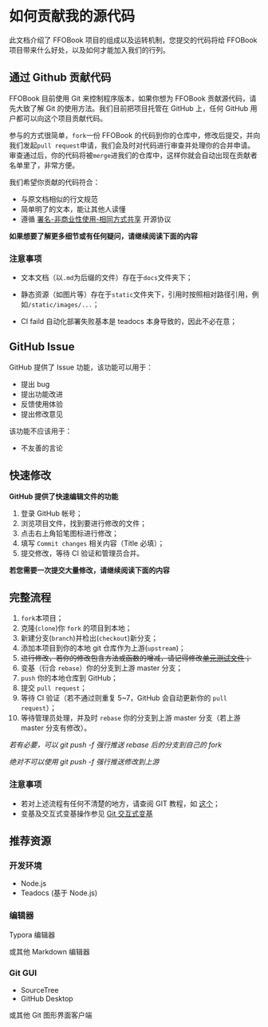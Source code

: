 # 如何贡献我的源代码

此文档介绍了 FFOBook 项目的组成以及运转机制，您提交的代码将给 FFOBook 项目带来什么好处，以及如何才能加入我们的行列。

## 通过 Github 贡献代码

FFOBook 目前使用 Git 来控制程序版本，如果你想为 FFOBook 贡献源代码，请先大致了解 Git 的使用方法。我们目前把项目托管在 GitHub 上，任何 GitHub 用户都可以向这个项目贡献代码。

参与的方式很简单，`fork`一份 FFOBook 的代码到你的仓库中，修改后提交，并向我们发起`pull request`申请，我们会及时对代码进行审查并处理你的合并申请。审查通过后，你的代码将被`merge`进我们的仓库中，这样你就会自动出现在贡献者名单里了，非常方便。

我们希望你贡献的代码符合：

- 与原文档相似的行文规范
- 简单明了的文本，能让其他人读懂
- 遵循 [署名-非商业性使用-相同方式共享](https://creativecommons.org/licenses/by-nc-sa/3.0/cn/) 开源协议

**如果想要了解更多细节或有任何疑问，请继续阅读下面的内容**

### 注意事项

- 文本文档（以`.md`为后缀的文件）存在于`docs`文件夹下；
- 静态资源（如图片等）存在于`static`文件夹下，引用时按照相对路径引用，例如`/static/images/...`；

- CI faild 自动化部署失败基本是 teadocs 本身导致的，因此不必在意；

## GitHub Issue

GitHub 提供了 Issue 功能，该功能可以用于：

- 提出 bug
- 提出功能改进
- 反馈使用体验
- 提出修改意见

该功能不应该用于：

- 不友善的言论

## 快速修改

**GitHub 提供了快速编辑文件的功能**

1. 登录 GitHub 帐号；
2. 浏览项目文件，找到要进行修改的文件；
3. 点击右上角铅笔图标进行修改；
4. 填写 `Commit changes` 相关内容（Title 必填）；
5. 提交修改，等待 CI 验证和管理员合并。

**若您需要一次提交大量修改，请继续阅读下面的内容**

## 完整流程

1. `fork`本项目；
2. 克隆(`clone`)你 `fork` 的项目到本地；
3. 新建分支(`branch`)并检出(`checkout`)新分支；
4. 添加本项目到你的本地 git 仓库作为上游(`upstream`)；
5. ~~进行修改，若你的修改包含方法或函数的增减，请记得修改[单元测试文件](https://www.kancloud.cn/xiak/github/tests)；~~
6. 变基（衍合 `rebase`）你的分支到上游 master 分支；
7. `push` 你的本地仓库到 GitHub；
8. 提交 `pull request`；
9. 等待 CI 验证（若不通过则重复 5~7，GitHub 会自动更新你的 `pull request`）；
10. 等待管理员处理，并及时 `rebase` 你的分支到上游 master 分支（若上游 master 分支有修改）。

*若有必要，可以 git push -f 强行推送 rebase 后的分支到自己的 fork*

*绝对不可以使用 git push -f 强行推送修改到上游*

### 注意事项

- 若对上述流程有任何不清楚的地方，请查阅 GIT 教程，如 [这个](http://backlogtool.com/git-guide/cn/)；
- 变基及交互式变基操作参见 [Git 交互式变基](http://pakchoi.me/2015/03/17/git-interactive-rebase/)

## 推荐资源

### 开发环境

- Node.js
- Teadocs (基于 Node.js)

### 编辑器

Typora 编辑器

或其他 Markdown 编辑器

### Git GUI

- SourceTree
- GitHub Desktop

或其他 Git 图形界面客户端